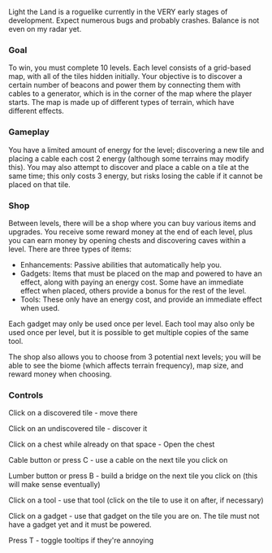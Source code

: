 Light the Land is a roguelike currently in the VERY early stages of development. Expect numerous bugs and probably crashes. Balance is not even on my radar yet.

### Goal
To win, you must complete 10 levels. Each level consists of a grid-based map, with all of the tiles hidden initially. Your objective is to discover a certain number of beacons and power them by connecting them with cables to a generator, which is in the corner of the map where the player starts. The map is made up of different types of terrain, which have different effects.

### Gameplay
You have a limited amount of energy for the level; discovering a new tile and placing a cable each cost 2 energy (although some terrains may modify this). You may also attempt to discover and place a cable on a tile at the same time; this only costs 3 energy, but risks losing the cable if it cannot be placed on that tile.

### Shop
Between levels, there will be a shop where you can buy various items and upgrades. You receive some reward money at the end of each level, plus you can earn money by opening chests and discovering caves within a level.
There are three types of items:
- Enhancements: Passive abilities that automatically help you.
- Gadgets: Items that must be placed on the map and powered to have an effect, along with paying an energy cost. Some have an immediate effect when placed, others provide a bonus for the rest of the level.
- Tools: These only have an energy cost, and provide an immediate effect when used.

Each gadget may only be used once per level. Each tool may also only be used once per level, but it is possible to get multiple copies of the same tool.

The shop also allows you to choose from 3 potential next levels; you will be able to see the biome (which affects terrain frequency), map size, and reward money when choosing.

### Controls
Click on a discovered tile - move there

Click on an undiscovered tile - discover it

Click on a chest while already on that space - Open the chest

Cable button or press C - use a cable on the next tile you click on

Lumber button or press B - build a bridge on the next tile you click on (this will make sense eventually)

Click on a tool - use that tool (click on the tile to use it on after, if necessary)

Click on a gadget - use that gadget on the tile you are on. The tile must not have a gadget yet and it must be powered.

Press T - toggle tooltips if they're annoying
